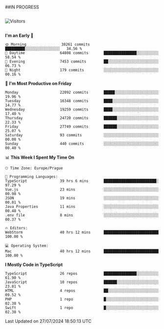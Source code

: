 ##IN PROGRESS
##
![Visitors](https://komarev.com/ghpvc/?username=petrbui&style=for-the-badge&label=Visitors+👀)



##
<!--
[![My GitHub stats](https://github-readme-stats.vercel.app/api?username=petrbui&theme=github_dark)](https://github.com/anuraghazra/github-readme-stats)

[![My wakatime stats](https://github-readme-stats.vercel.app/api/wakatime?username=petrbui&theme=github_dark)](https://github.com/anuraghazra/github-readme-stats)
-->
<!--START_SECTION:waka-->
**I'm an Early 🐤** 

```text
🌞 Morning                38261 commits       █████████░░░░░░░░░░░░░░░░   34.56 % 
🌆 Daytime                64808 commits       ███████████████░░░░░░░░░░   58.54 % 
🌃 Evening                7453 commits        ██░░░░░░░░░░░░░░░░░░░░░░░   06.73 % 
🌙 Night                  179 commits         ░░░░░░░░░░░░░░░░░░░░░░░░░   00.16 % 
```
📅 **I'm Most Productive on Friday** 

```text
Monday                   22092 commits       █████░░░░░░░░░░░░░░░░░░░░   19.96 % 
Tuesday                  16348 commits       ████░░░░░░░░░░░░░░░░░░░░░   14.77 % 
Wednesday                19259 commits       ████░░░░░░░░░░░░░░░░░░░░░   17.40 % 
Thursday                 24720 commits       ██████░░░░░░░░░░░░░░░░░░░   22.33 % 
Friday                   27749 commits       ██████░░░░░░░░░░░░░░░░░░░   25.07 % 
Saturday                 93 commits          ░░░░░░░░░░░░░░░░░░░░░░░░░   00.08 % 
Sunday                   440 commits         ░░░░░░░░░░░░░░░░░░░░░░░░░   00.40 % 
```


📊 **This Week I Spent My Time On** 

```text
🕑︎ Time Zone: Europe/Prague

💬 Programming Languages: 
TypeScript               39 hrs 6 mins       ████████████████████████░   97.29 % 
Vue.js                   23 mins             ░░░░░░░░░░░░░░░░░░░░░░░░░   00.98 % 
JSON                     19 mins             ░░░░░░░░░░░░░░░░░░░░░░░░░   00.81 % 
Java Properties          11 mins             ░░░░░░░░░░░░░░░░░░░░░░░░░   00.48 % 
.env file                8 mins              ░░░░░░░░░░░░░░░░░░░░░░░░░   00.37 % 

🔥 Editors: 
WebStorm                 40 hrs 12 mins      █████████████████████████   100.00 % 

💻 Operating System: 
Mac                      40 hrs 12 mins      █████████████████████████   100.00 % 
```

**I Mostly Code in TypeScript** 

```text
TypeScript               26 repos            ███████████████░░░░░░░░░░   61.90 % 
JavaScript               10 repos            ██████░░░░░░░░░░░░░░░░░░░   23.81 % 
HTML                     4 repos             ██░░░░░░░░░░░░░░░░░░░░░░░   09.52 % 
PHP                      1 repo              █░░░░░░░░░░░░░░░░░░░░░░░░   02.38 % 
Swift                    1 repo              █░░░░░░░░░░░░░░░░░░░░░░░░   02.38 % 
```




 Last Updated on 27/07/2024 18:50:13 UTC
<!--END_SECTION:waka-->
